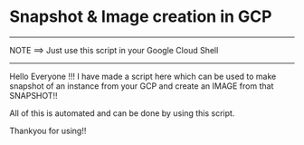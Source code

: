 # Snapshot & Image creation in GCP
_________________________________________________________
NOTE ==> Just use this script in your Google Cloud Shell
__________________________________________________________

Hello Everyone !!!
I have made a script here which can be used to make snapshot of an instance from your GCP and create an IMAGE from that SNAPSHOT!!

All of this is automated and can be done by using this script.

Thankyou for using!!
